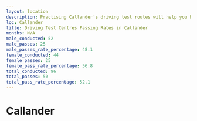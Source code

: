 ```yaml
---
layout: location
description: Practising Callander's driving test routes will help you become more confident in your gear-changing abilities.
loc: Callander
title: Driving Test Centres Passing Rates in Callander
months: N/A
male_conducted: 52
male_passes: 25
male_passes_rate_percentage: 48.1
female_conducted: 44
female_passes: 25
female_pass_rate_percentage: 56.8
total_conducted: 96
total_passes: 50
total_pass_rate_percentage: 52.1
---
```


# Callander
